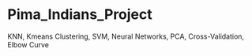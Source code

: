 # Pima_Indians_Project
KNN, Kmeans Clustering, SVM, Neural Networks, PCA, Cross-Validation, Elbow Curve
